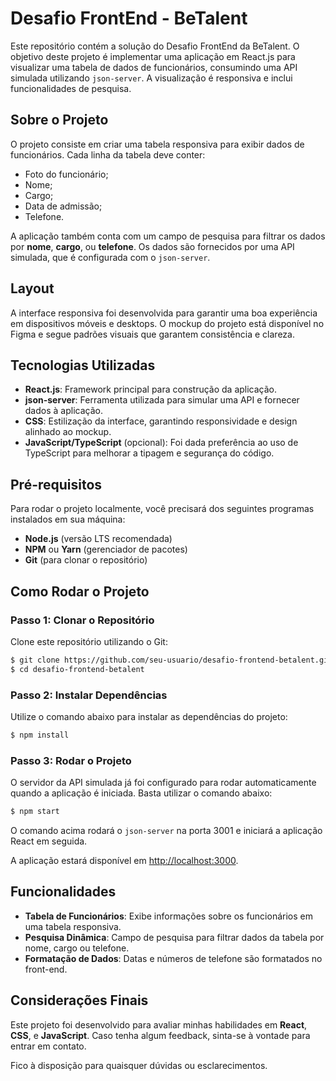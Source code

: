# Desafio FrontEnd - BeTalent

Este repositório contém a solução do Desafio FrontEnd da BeTalent. O objetivo deste projeto é implementar uma aplicação em React.js para visualizar uma tabela de dados de funcionários, consumindo uma API simulada utilizando `json-server`. A visualização é responsiva e inclui funcionalidades de pesquisa.

## Sobre o Projeto

O projeto consiste em criar uma tabela responsiva para exibir dados de funcionários. Cada linha da tabela deve conter:

- Foto do funcionário;
- Nome;
- Cargo;
- Data de admissão;
- Telefone.

A aplicação também conta com um campo de pesquisa para filtrar os dados por **nome**, **cargo**, ou **telefone**. Os dados são fornecidos por uma API simulada, que é configurada com o `json-server`.

## Layout

A interface responsiva foi desenvolvida para garantir uma boa experiência em dispositivos móveis e desktops. O mockup do projeto está disponível no Figma e segue padrões visuais que garantem consistência e clareza.

## Tecnologias Utilizadas

- **React.js**: Framework principal para construção da aplicação.
- **json-server**: Ferramenta utilizada para simular uma API e fornecer dados à aplicação.
- **CSS**: Estilização da interface, garantindo responsividade e design alinhado ao mockup.
- **JavaScript/TypeScript** (opcional): Foi dada preferência ao uso de TypeScript para melhorar a tipagem e segurança do código.

## Pré-requisitos

Para rodar o projeto localmente, você precisará dos seguintes programas instalados em sua máquina:

- **Node.js** (versão LTS recomendada)
- **NPM** ou **Yarn** (gerenciador de pacotes)
- **Git** (para clonar o repositório)

## Como Rodar o Projeto

### Passo 1: Clonar o Repositório

Clone este repositório utilizando o Git:

```sh
$ git clone https://github.com/seu-usuario/desafio-frontend-betalent.git
$ cd desafio-frontend-betalent
```

### Passo 2: Instalar Dependências

Utilize o comando abaixo para instalar as dependências do projeto:

```sh
$ npm install
```

### Passo 3: Rodar o Projeto

O servidor da API simulada já foi configurado para rodar automaticamente quando a aplicação é iniciada. Basta utilizar o comando abaixo:

```sh
$ npm start
```

O comando acima rodará o `json-server` na porta 3001 e iniciará a aplicação React em seguida.

A aplicação estará disponível em [http://localhost:3000](http://localhost:3000).

## Funcionalidades

- **Tabela de Funcionários**: Exibe informações sobre os funcionários em uma tabela responsiva.
- **Pesquisa Dinâmica**: Campo de pesquisa para filtrar dados da tabela por nome, cargo ou telefone.
- **Formatação de Dados**: Datas e números de telefone são formatados no front-end.

## Considerações Finais

Este projeto foi desenvolvido para avaliar minhas habilidades em **React**, **CSS**, e **JavaScript**. Caso tenha algum feedback, sinta-se à vontade para entrar em contato.

Fico à disposição para quaisquer dúvidas ou esclarecimentos.

```

```
